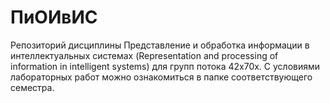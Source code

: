 # ПиОИвИС
Репозиторий дисциплины Представление и обработка информации в интеллектуальных системах (Representation and processing of information in intelligent systems) для групп потока 42x70х. С условиями лабораторных работ можно ознакомиться в папке соответствующего семестра.
